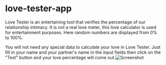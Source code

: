 # love-tester-app

Love Tester is an entertaining tool that verifies the percentage of our relationship intimacy. 
It is not a real love meter, this love calculator is used for entertainment purposes. 
Here random numbers are displayed from 0% to 100%.

You will not need any special data to calculate your love in Love Tester.
Just fill in your name and your partner's name in the input fields then click on the "Test" button and your love percentage will come out.![Screenshot](https://user-images.githubusercontent.com/90546090/212535332-9bd1fa6d-bcd7-48e0-9ea9-5fa3b435b5ff.png)
